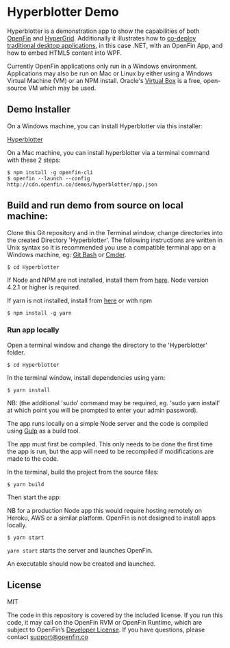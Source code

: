 # Hyperblotter Demo


Hyperblotter is a demonstration app to show the capabilities of both [OpenFin](http://openfin.co/) and [HyperGrid](https://github.com/openfin/fin-hypergrid). Additionally it illustrates how to [co-deploy traditional desktop applications](wpf-integration-notes.md), in this case .NET, with an OpenFin App, and how to embed HTML5 content into WPF.

Currently OpenFin applications only run in a Windows environment. Applications may also be run on Mac or Linux by either using a Windows Virtual Machine (VM) or an NPM install. Oracle's [Virtual Box](https://www.virtualbox.org/) is a free, open-source VM which may be used. 

## Demo Installer

On a Windows machine, you can install Hyperblotter via this installer:

[Hyperblotter](https://install.openfin.co/download?fileName=Hyperblotter&config=http://cdn.openfin.co/demos/hyperblotter/app.json)

On a Mac machine, you can install hyperblotter via a terminal command with these 2 steps:

```
$ npm install -g openfin-cli 
$ openfin --launch --config http://cdn.openfin.co/demos/hyperblotter/app.json
```

## Build and run demo from source on local machine:

Clone this Git repository and in the Terminal window, change directories into the created Directory 'Hyperblotter'. The following instructions are written in Unix syntax so it is recommended you use a compatible terminal app on a Windows machine, eg: [Git Bash](https://git-scm.com/downloads) or [Cmder](http://cmder.net/).

```
$ cd Hyperblotter
```

If Node and NPM are not installed, install them from [here](https://nodejs.org/en/). Node version 4.2.1 or higher is required.

If yarn is not installed, install from [here](https://yarnpkg.com/lang/en/docs/install/#windows-tab) or with npm

```
$ npm install -g yarn
```

### Run app locally

Open a terminal window and change the directory to the 'Hyperblotter' folder.

```
$ cd Hyperblotter
```

In the terminal window, install dependencies using yarn:

```
$ yarn install
```

NB: (the additional 'sudo' command may be required, eg. 'sudo yarn install' at which point you will be prompted to enter your admin password).

The app runs locally on a simple Node server and the code is compiled using [Gulp](http://gulpjs.com/) as a build tool.

The app must first be compiled. This only needs to be done the first time the app is run, but the app will need to be recompiled if modifications are made to the code.

In the terminal, build the project from the source files:

```
$ yarn build
```

Then start the app:

NB for a production Node app this would require hosting remotely on Heroku, AWS or a similar platform. OpenFin is not designed to install apps locally.

```
$ yarn start
```

`yarn start` starts the server and launches OpenFin.

An executable should now be created and launched.

## License 
MIT

The code in this repository is covered by the included license.  If you run this code, it may call on the OpenFin RVM or OpenFin Runtime, which are subject to OpenFin’s [Developer License](https://openfin.co/developer-agreement/). If you have questions, please contact support@openfin.co
